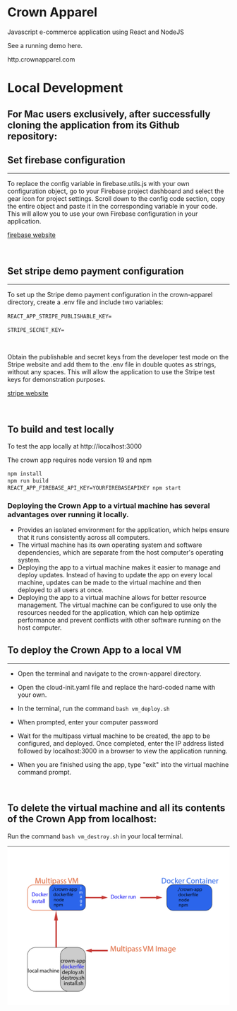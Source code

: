 # Crown Apparel
Javascript e-commerce application using React and NodeJS

See a running demo here.

http.crownapparel.com

# Local Development

## For Mac users exclusively, after successfully cloning the application from its Github repository:


## Set firebase configuration
---

To replace the config variable in firebase.utils.js with your own configuration object, go to your Firebase project dashboard and select the gear icon for project settings. Scroll down to the config code section, copy the entire object and paste it in the corresponding variable in your code. This will allow you to use your own Firebase configuration in your application.

[firebase website](https://firebase.google.com/)

<br>

## Set stripe demo payment configuration
---

To set up the Stripe demo payment configuration in the crown-apparel directory, create a .env file and include two variables:

`REACT_APP_STRIPE_PUBLISHABLE_KEY=`

`STRIPE_SECRET_KEY=`

<br>

Obtain the publishable and secret keys from the developer test mode on the Stripe website and add them to the .env file in double quotes as strings, without any spaces. This will allow the application to use the Stripe test keys for demonstration purposes.

[stripe website](https://stripe.com/)

<br>

## To build and test locally
To test the app locally at http://localhost:3000

The crown app requires node version 19 and npm

```shell
npm install
npm run build
REACT_APP_FIREBASE_API_KEY=YOURFIREBASEAPIKEY npm start 
```

### Deploying the Crown App to a virtual machine has several advantages over running it locally. 
* Provides an isolated environment for the application, which helps ensure that it runs consistently across all computers. 
* The virtual machine has its own operating system and software dependencies, which are separate from the host computer's operating system.
* Deploying the app to a virtual machine makes it easier to manage and deploy updates. Instead of having to update the app on every local machine, updates can be made to the virtual machine and then deployed to all users at once.
* Deploying the app to a virtual machine allows for better resource management. The virtual machine can be configured to use only the resources needed for the application, which can help optimize performance and prevent conflicts with other software running on the host computer.

## To deploy the Crown App to a local VM
---

* Open the terminal and navigate to the crown-apparel directory.

* Open the cloud-init.yaml file and replace the hard-coded name with your own.

* In the terminal, run the command `bash vm_deploy.sh`

* When prompted, enter your computer password

* Wait for the multipass virtual machine to be created, the app to be configured, and deployed. Once completed, enter the IP address listed followed by localhost:3000 in a browser to view the application running.

* When you are finished using the app, type "exit" into the virtual machine command prompt.

<br>

## To delete the virtual machine and all its contents of the Crown App from localhost:

Run the command `bash vm_destroy.sh` in your local terminal.


![structure](./crown-apparel/DockerImg.png)